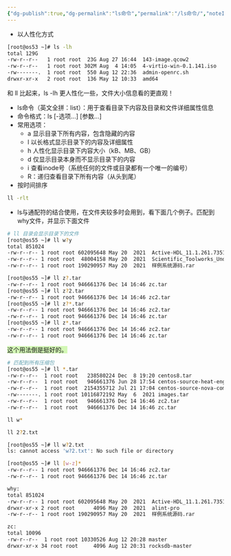 ```yaml
---
{"dg-publish":true,"dg-permalink":"ls命令","permalink":"/ls命令/","noteIcon":"","created":"2021-01-09","updated":""}
---
```



- 以人性化方式
```bash
[root@os53 ~]# ls -lh
total 129G
-rw-r--r--   1 root root  23G Aug 27 16:44  143-image.qcow2
-rw-r--r--   1 root root 302M Aug  4 14:05  4-virtio-win-0.1.141.iso
-rw-------.  1 root root  550 Aug 12 22:36  admin-openrc.sh
drwxr-xr-x   2 root root  136 May 12 10:33  amd64
```

和 ll 比起来，ls -lh 更人性化一些，文件大小信息看的更直观！
- ls命令（英文全拼：list）：用于查看目录下内容及目录和文件详细属性信息
- 命令格式：ls [-选项...] [参数...]
- 常用选项：
    - a 显示目录下所有内容，包含隐藏的内容
    - l 以长格式显示目录下的内容及详细属性
    - h 人性化显示目录下内容大小（kB、MB、GB）
    - d 仅显示目录本身而不显示目录下的内容
    - i 查看inode号（系统任何的文件或目录都有一个唯一的编号）
    - R：递归查看目录下所有内容（从头到尾）
- 按时间排序

```bash
ll -rlt
```

- ls与通配符的结合使用，在文件夹较多时会用到，看下面几个例子。匹配到why文件，并显示下面文件
```bash
# ll 目录会显示目录下的文件
[root@os55 ~]# ll w?y
total 851024
-rw-r--r-- 1 root root 602095648 May 20  2021  Active-HDL_11.1.261.7351_x64_main_setup.exe
-rw-r--r-- 1 root root  48004158 May 20  2021  Scientific_Toolworks_Understand.zip
-rw-r--r-- 1 root root 190290957 May 20  2021  样例系统源码.rar
```

```bash
[root@os55 ~]# ll z?.tar
-rw-r--r-- 1 root root 946661376 Dec 14 16:46 zc.tar
[root@os55 ~]# ll z?2.tar
-rw-r--r-- 1 root root 946661376 Dec 14 16:46 zc2.tar
[root@os55 ~]# ll z?*.tar
-rw-r--r-- 1 root root 946661376 Dec 14 16:46 zc2.tar
-rw-r--r-- 1 root root 946661376 Dec 14 16:46 zc.tar
[root@os55 ~]# ll z*.tar
-rw-r--r-- 1 root root 946661376 Dec 14 16:46 zc2.tar
-rw-r--r-- 1 root root 946661376 Dec 14 16:46 zc.tar
```

<span style="background:#d3f8b6">这个用法倒是挺好的。</span>
```bash
# 匹配到所有压缩包
[root@os55 ~]# ll *.tar
-rw-r--r--  1 root root   238580224 Dec  8 19:20 centos8.tar
-rw-r--r--  1 root root   946661376 Jun 28 17:54 centos-source-heat-engine.modified.tar
-rw-r--r--  1 root root  2154355712 Jul 21 17:04 centos-source-nova-compute.1.0.0.tar
-rw-------. 1 root root 10116872192 May  6  2021 images.tar
-rw-r--r--  1 root root   946661376 Dec 14 16:46 zc2.tar
-rw-r--r--  1 root root   946661376 Dec 14 16:46 zc.tar
```

```bash
ll w*
```

```bash
ll 2?2.txt
```

```bash
[root@os55 ~]# ll w?2.txt
ls: cannot access 'w?2.txt': No such file or directory
```

```bash
[root@os55 ~]# ll [w-z]*
-rw-r--r-- 1 root root 946661376 Dec 14 16:46 zc2.tar
-rw-r--r-- 1 root root 946661376 Dec 14 16:46 zc.tar

why:
total 851024
-rw-r--r-- 1 root root 602095648 May 20  2021  Active-HDL_11.1.261.7351_x64_main_setup.exe
drwxr-xr-x 2 root root      4096 May 20  2021  alint-pro
-rw-r--r-- 1 root root 190290957 May 20  2021  样例系统源码.rar

zc:
total 10096
-rw-r--r--  1 root root 10330526 Aug 12 20:28 master
drwxr-xr-x 34 root root     4096 Aug 12 20:31 rocksdb-master
```